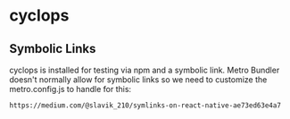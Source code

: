 # cyclops

## Symbolic Links

cyclops is installed for testing via npm and a symbolic link. Metro Bundler doesn't normally allow for symbolic links so we need to customize the metro.config.js to handle for this:

`https://medium.com/@slavik_210/symlinks-on-react-native-ae73ed63e4a7`
